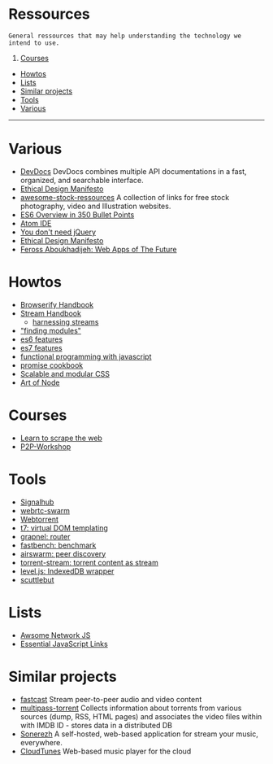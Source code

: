 # Ressources

    General ressources that may help understanding the technology we intend to use.

1. [Courses](#courses)
- [Howtos](#howtos)
- [Lists](#lists)
- [Similar projects](#similar-projects)
- [Tools](#tools)
- [Various](#various)

***

# Various
- [DevDocs](http://devdocs.io)
  DevDocs combines multiple API documentations in a fast, organized, and searchable interface.
- [Ethical Design Manifesto](https://github.com/pguth/Ethical-Design-Manifesto)
- [awesome-stock-ressources](https://github.com/neutraltone/awesome-stock-resources) A collection of links for free stock photography, video and Illustration websites.
- [ES6 Overview in 350 Bullet Points](https://github.com/bevacqua/es6)
- [Atom IDE](https://atom.io/)
- [You don't need jQuery](https://github.com/oneuijs/You-Dont-Need-jQuery)
- [Ethical Design Manifesto](https://github.com/pguth/Ethical-Design-Manifesto)
- [Feross Aboukhadijeh: Web Apps of The Future](https://www.youtube.com/watch?v=hcbNdLDWCO8)

# Howtos
- [Browserify Handbook](https://github.com/substack/browserify-handbook)
- [Stream Handbook](https://github.com/substack/stream-handbook)
  - [harnessing streams](https://github.com/substack/lxjs-stream-examples/blob/master/slides.markdown)
- ["finding modules"](http://substack.net/finding_modules)
- [es6 features](https://github.com/lukehoban/es6features)
- [es7 features](https://github.com/hemanth/es7-features)
- [functional programming with javascript](http://www.darul.io/post/2015-09-08_functional-programming-with-javascript)
- [promise cookbook](https://github.com/mattdesl/promise-cookbook)
- [Scalable and modular CSS](https://smacss.com/)
- [Art of Node](https://github.com/maxogden/art-of-node)

# Courses
- [Learn to scrape the web](https://github.com/karissa/nutella-scrape)
- [P2P-Workshop](https://github.com/mafintosh/p2p-workshop)

# Tools
- [Signalhub](https://github.com/mafintosh/signalhub)
- [webrtc-swarm](https://github.com/mafintosh/webrtc-swarm)
- [Webtorrent](https://github.com/feross/webtorrent)
- [t7: virtual DOM templating](https://github.com/trueadm/t7)
- [grapnel: router](https://github.com/bytecipher/grapnel)
- [fastbench: benchmark](https://github.com/mcollina/fastbench)
- [airswarm: peer discovery](https://github.com/mafintosh/airswarm)
- [torrent-stream: torrent content as stream](https://github.com/mafintosh/torrent-stream)
- [level.js: IndexedDB wrapper](https://github.com/maxogden/level.js)
- [scuttlebut](https://github.com/ssbc/docs)

# Lists
- [Awsome Network JS](https://github.com/Kikobeats/awesome-network-js)
- [Essential JavaScript Links](https://github.com/ericelliott/essential-javascript-links)

# Similar projects
- [fastcast](https://github.com/fastcast/fastcast) Stream peer-to-peer audio and video content
- [multipass-torrent](https://github.com/jaruba/multipass-torrent) Collects information about torrents from various sources (dump, RSS, HTML pages) and associates the video files within with IMDB ID - stores data in a distributed DB
- [Sonerezh](https://www.sonerezh.bzh/) A self-hosted, web-based application for stream your music, everywhere.
- [CloudTunes](https://github.com/jkbrzt/cloudtunes) Web-based music player for the cloud
